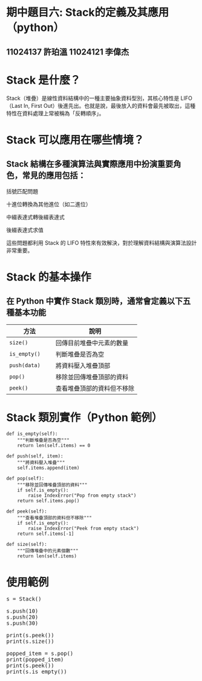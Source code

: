 # 期中題目六: Stack的定義及其應用（python）
## 11024137 許珀溫     11024121 李偉杰

# Stack 是什麼？
Stack（堆疊）是線性資料結構中的一種主要抽象資料型別，其核心特性是 LIFO（Last In, First Out）後進先出。也就是說，最後放入的資料會最先被取出，這種特性在資料處理上常被稱為「反轉順序」。

# Stack 可以應用在哪些情境？
## Stack 結構在多種演算法與實際應用中扮演重要角色，常見的應用包括：

括號匹配問題 

十進位轉換為其他進位（如二進位）

中綴表達式轉後綴表達式

後綴表達式求值

這些問題都利用 Stack 的 LIFO 特性來有效解決，對於理解資料結構與演算法設計非常重要。

# Stack 的基本操作
## 在 Python 中實作 Stack 類別時，通常會定義以下五種基本功能
| 方法           | 說明         |
| ------------ | ------------ |
| `size()`   | 回傳目前堆疊中元素的數量 |
| `is_empty()`     | 判斷堆疊是否為空      |
| `push(data)	`      | 將資料壓入堆疊頂部    |
| `pop()`     | 	移除並回傳堆疊頂部的資料  |
| `peek()` | 查看堆疊頂部的資料但不移除      |

#  Stack 類別實作（Python 範例）
    def is_empty(self):
        """判斷堆疊是否為空"""
        return len(self.items) == 0

    def push(self, item):
        """將資料壓入堆疊"""
        self.items.append(item)

    def pop(self):
        """移除並回傳堆疊頂部的資料"""
        if self.is_empty():
            raise IndexError("Pop from empty stack")
        return self.items.pop()

    def peek(self):
        """查看堆疊頂部的資料但不移除"""
        if self.is_empty():
            raise IndexError("Peek from empty stack")
        return self.items[-1]

    def size(self):
        """回傳堆疊中的元素個數"""
        return len(self.items)
# 使用範例
<pre>
s = Stack()

s.push(10)
s.push(20)
s.push(30)

print(s.peek())
print(s.size())

popped_item = s.pop()
print(popped_item)
print(s.peek())
print(s.is_empty())
</pre>

